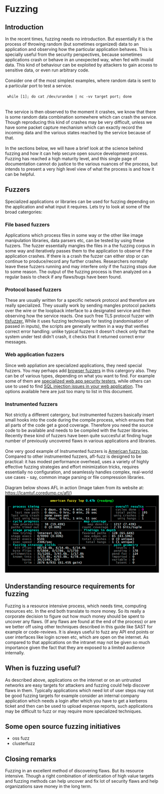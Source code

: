 # Fuzzing

## Introduction
In the recent times, fuzzing needs no introduction. But essentially it is the process of throwing random (but sometimes organized) data to an application and observing how the particular application behaves. This is specially useful from the security perspectives, because sometimes applications crash or behave in an unexpected way, when fed with invalid data. This kind of behaviour can be exploited by attackers to gain access to sensitive data, or even run arbitrary code.\
\
Consider one of the most simplest examples, where random data is sent to a particular port to test a service.\
\
<code>
while [1]; do cat /dev/urandom | nc -vv target port; done
</code>
\
\
The service is then observed to the moment it crashes, we know that there is some random data combination somewhere which can crash the service. Though reproducing this kind of crashes may be very difficult, unless we have some packet capture mechanism which can exactly record the incoming data and the various states reached by the service because of that.\
\
In the sections below, we will have a brief look at the science behind fuzzing and how it can help secure open source development process. Fuzzing has reached a high maturity level, and this single page of documentation cannot do justice to the various nuances of the process, but intends to present a very high level view of what the process is and how it can be helpful.

## Fuzzers
Specialized applications or libraries can be used for fuzzing depending on the application and what input it requires. Lets try to look at some of the broad catergories:

### File based fuzzers
Applications which process files in some way or the other like image manipulation libraries, data parsers etc, can be tested by using these fuzzers. The fuzzer essentially mangles the files in a the fuzzing corpus in some way and iteratively passes them to the application to observe if the application crashes. If there is a crash the fuzzer can either stop or can continue to produce/record any further crashes. Researchers normally leave these fuzzers running and may interfere only if the fuzzing stops due to some reason. The output of the fuzzing process is then analyzed on a regular basis to check if any flaws/bugs have been found.

### Protocol based fuzzers
These are usually written for a specific network protocol and therefore are really specialized. They usually work by sending mangles protocol packets over the wire or the loopback interface to a designated service and then observing how the service reacts. One such free TLS protocol fuzzer with [tlsfuzzer.](https://github.com/tlsfuzzer/tlsfuzzer)  While it uses fuzzing techniques for testing (randomisation of passed in inputs), the scripts are generally written in a way that verifies correct error handling: unlike typical fuzzers it doesn't check only that the system under test didn't crash, it checks that it returned correct error messages.

### Web application fuzzers
Since web appliation are specialized applications, they need special fuzzers. You may perhaps add [browser fuzzers](https://security.googleblog.com/2019/07/chrome-fuzzer-program-update-and-how-to.html)  in this catergory also. They can be of various types, depending on what you want to find. For example some of them are [specialized web app security testers](https://portswigger.net/burp/communitydownload), while others can use to used to find [SQL injection issues in your web application](https://sqlmap.org/). The options available here are just too many to list in this document.

### Instrumented fuzzers
Not strictly a different catergory, but instrumented fuzzers basically insert small hooks into the code during the compile process, which ensures that all parts of the code get a good coverage. Therefore you need the source code to be available and needs to be compiled with the fuzzer libraries. Recently these kind of fuzzers have been quite succesful at finding huge number of previously uncovered flaws in various applications and libraries.\
\
One very good example of Instrumented fuzzers is [American fuzzy lop](https://lcamtuf.coredump.cx/afl/). Compared to other instrumented fuzzers, afl-fuzz is designed to be practical: it has modest performance overhead, uses a variety of highly effective fuzzing strategies and effort minimization tricks, requires essentially no configuration, and seamlessly handles complex, real-world use cases - say, common image parsing or file compression libraries.\
\
Diagram below shows AFL in action (Image taken from its website at: https://lcamtuf.coredump.cx/afl/)\
![AFL in action](../images/afl_screen.png)

## Understanding resource requirements for fuzzing
Fuzzing is a resource intensive process, which needs time, computing resources etc. In the end both translate to more money. So its really a corporate decision to figure out how much money should be spent to uncover any flaws. (If any flaws are found at the end of the process) or are we better off using other techniques described in this guide like SAST for example or code-reviews. It is always useful to fuzz any API end points or user interfaces like login screen etc, which are open on the internet. As compared to that applications on the intranet may not be given so much importance given the fact that they are exposed to a limited audience internally.

## When is fuzzing useful?
As described above, applications on the internet or on an untrusted networks are easy targets for attackers and fuzzing could help discover flaws in them. Typically applications which need lot of user steps may not be good fuzzing targets for example consider an internal company application which needs a login after which you have to get a kerberos ticket and then can be used to upload expense reports, such applications may be difficult to fuzz or may require more specialized techniques. 

## Some open source fuzzing initiatives
- oss fuzz
- clusterfuzz

## Closing remarks
Fuzzing in an excellent method of discovering flaws. But its resource intensive. Though a right combination of identication of high value targets and fuzzing methods can help uncover and fix lot of security flaws and help organizations save money in the long term.

